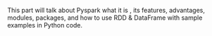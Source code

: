 This part will talk about Pyspark what it is , its features, advantages, modules, packages, and how to use RDD & DataFrame with sample examples in Python code.

